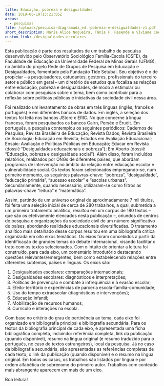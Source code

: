 ```yaml
---
title: Educação, pobreza e desigualdades
date: 2019-06-19T15:21:05Z
areas:
  - pesquisas
file: /uploads/pesquisa-diagramada_ed.-pobreza-e-desigualdades-v1.pdf
short_description: Maria Alice Nogueira, Tânia F. Resende e Viviane Coelho C. Ramos
custom_link: /desigualdades-escolares
---
```

Esta publicação é parte dos resultados de um trabalho de pesquisa desenvolvido pelo Observatório Sociológico Família-Escola (OSFE), da Faculdade de Educação da Universidade Federal de Minas Gerais (UFMG), no âmbito do projeto Rede de Grupos de Pesquisa em Educação e Desigualdades, fomentado pela Fundação Tide Setubal. Seu objetivo é o de propiciar – a pesquisadores, estudantes, gestores, profissionais do terceiro setor e público em geral – um diretório de estudos que focaliza as relações entre educação, pobreza e desigualdades, de modo a estimular ou colaborar com pesquisas sobre o tema, bem como contribuir para a reflexão sobre políticas públicas e iniciativas da sociedade civil nessa área.

Foi realizado um levantamento de obras em três línguas (inglês, francês e português) e em diferentes bancos de dados. Em inglês, a seleção dos textos foi feita nos bancos JStore e ERIC. No que concerne à língua francesa, foram pesquisados os bancos Cairn, Persée e Érudit. Em português, a pesquisa contemplou os seguintes periódicos: Cadernos de Pesquisa; Revista Brasileira de Educação; Revista Dados; Revista Brasileira de Sociologia; Educação em Revista; Estudos em Avaliação Educacional; Ensaio: Avaliação e Políticas Públicas em Educação; Educar em Revista (dossiê “Desigualdades educacionais e pobreza”); Em Aberto (dossiê “Educação, pobreza e desigualdade social”). Além disso, foram incluídos relatórios, realizados por ONGs de diferentes países, que abordam programas de intervenção no âmbito da relação entre educação escolar e vulnerabilidade social. Os textos foram selecionados empregando-se, num primeiro momento, as seguintes palavras-chave: “pobreza”, “desigualdade”, “educação primária”, “sucesso escolar” e “escolas urbanas”. Secundariamente, quando necessário, utilizaram-se como filtros as palavras-chave “leitura” e “matemática”.

Assim, partindo de um universo original de aproximadamente 7 mil títulos, foi feita uma seleção inicial de cerca de 280 trabalhos, a qual, submetida a um primeiro tratamento analítico,  resultou em um corpus de 180 textos – que são os efetivamente elencados nesta publicação –, oriundos de centros de pesquisa e organizações da sociedade civil de um número significativo de países, abordando realidades educacionais diversificadas. O tratamento analítico mais detalhado desse corpus resultou em uma bibliografia crítica organizada em oito eixos temáticos.  Os eixos foram concebidos a partir da identificação de grandes temas do debate internacional, visando facilitar o trato com os textos selecionados. Com o intuito de orientar a leitura foi construído, para cada eixo, um comentário introdutório destacando questões relevantes/emergentes, bem como estabelecendo relações entre diferentes subtemas, países e línguas. Os eixos são:

1. Desigualdades escolares: comparações internacionais;
2. Desigualdades escolares: diagnósticos e interpretações;
3. Políticas de prevenção e combate à infrequência e à evasão escolar;
4. Efeito-território e experiências de parceria escola-família-comunidade;
5. Uso do tempo extraescolar (diagnósticos e intervenções);
6. Educação infantil;
7. Mobilização de recursos humanos;
8. Currículo e interações na escola.

Com base no critério do grau de pertinência ao tema, cada eixo foi organizado em bibliografia principal e bibliografia secundária. Para os textos da bibliografia principal de cada eixo, é apresentada uma ficha bibliográfica completa, incluindo: referência completa, link da publicação (quando disponível), resumo na língua original (e resumo traduzido para o português, no caso de textos estrangeiros), local da pesquisa. Já no caso da bibliografia secundária, são apresentadas as referências completas de cada texto, o link da publicação (quando disponível) e o resumo na língua original. Em todos os casos, os trabalhos são listados por língua e por ordem alfabética de sobrenome do primeiro autor. Trabalhos com conteúdo mais abrangente aparecem em mais de um eixo.

Boa leitura!

